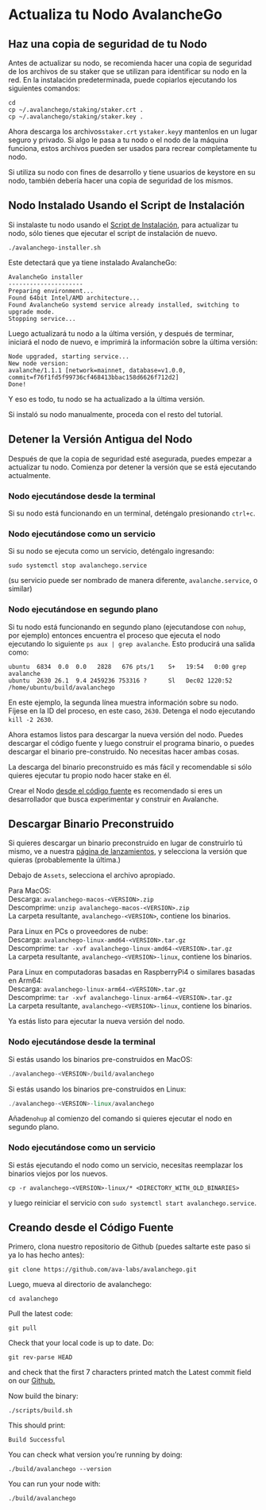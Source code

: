 # Actualiza tu Nodo AvalancheGo

## **Haz una copia de seguridad de tu Nodo**

Antes de actualizar su nodo, se recomienda hacer una copia de seguridad de los archivos de su staker que se utilizan para identificar su nodo en la red. En la instalación predeterminada, puede copiarlos ejecutando los siguientes comandos:

```text
cd
cp ~/.avalanchego/staking/staker.crt .
cp ~/.avalanchego/staking/staker.key .
```

Ahora descarga los archivos`staker.crt` y`staker.key`y mantenlos en un lugar seguro y privado. Si algo le pasa a tu nodo o el nodo de la máquina funciona, estos archivos pueden ser usados para recrear completamente tu nodo.

Si utiliza su nodo con fines de desarrollo y tiene usuarios de keystore en su nodo, también debería hacer una copia de seguridad de los mismos.

## Nodo Instalado Usando el Script de Instalación

Si instalaste tu nodo usando el [Script de Instalación](set-up-node-with-installer.md), para actualizar tu nodo, sólo tienes que ejecutar el script de instalación de nuevo.

```text
./avalanchego-installer.sh
```

Este detectará que ya tiene instalado AvalancheGo:

```text
AvalancheGo installer
---------------------
Preparing environment...
Found 64bit Intel/AMD architecture...
Found AvalancheGo systemd service already installed, switching to upgrade mode.
Stopping service...
```

Luego actualizará tu nodo a la última versión, y después de terminar, iniciará el nodo de nuevo, e imprimirá la información sobre la última versión:

```text
Node upgraded, starting service...
New node version:
avalanche/1.1.1 [network=mainnet, database=v1.0.0, commit=f76f1fd5f99736cf468413bbac158d6626f712d2]
Done!
```

Y eso es todo, tu nodo se ha actualizado a la última versión.

Si instaló su nodo manualmente, proceda con el resto del tutorial.

## **Detener la Versión Antigua del Nodo**

Después de que la copia de seguridad esté asegurada, puedes empezar a actualizar tu nodo. Comienza por detener la versión que se está ejecutando actualmente.

### Nodo ejecutándose desde la terminal

Si su nodo está funcionando en un terminal, deténgalo presionando `ctrl+c`.

### Nodo ejecutándose como un servicio

Si su nodo se ejecuta como un servicio, deténgalo ingresando:

`sudo systemctl stop avalanchego.service`

\(su servicio puede ser nombrado de manera diferente, `avalanche.service`, o similar\)

### Nodo ejecutándose en segundo plano

Si tu nodo está funcionando en segundo plano \(ejecutandose con `nohup`, por ejemplo\) entonces encuentra el proceso que ejecuta el nodo ejecutando lo siguiente `ps aux | grep avalanche`. Esto producirá una salida como:

```text
ubuntu  6834  0.0  0.0   2828   676 pts/1    S+   19:54   0:00 grep avalanche
ubuntu  2630 26.1  9.4 2459236 753316 ?      Sl   Dec02 1220:52 /home/ubuntu/build/avalanchego
```

En este ejemplo, la segunda línea muestra información sobre su nodo. Fíjese en la ID del proceso, en este caso, `2630`. Detenga el nodo ejecutando `kill -2 2630`.


Ahora estamos listos para descargar la nueva versión del nodo. Puedes descargar el código fuente y luego construir el programa binario, o puedes descargar el binario pre-construido. No necesitas hacer ambas cosas.

La descarga del binario preconstruido es más fácil y recomendable si sólo quieres ejecutar tu propio nodo hacer stake en él.

Crear el Nodo [desde el código fuente](upgrade-your-avalanchego-node.md#build-from-source) es recomendado si eres un desarrollador que busca experimentar y construir en Avalanche.

## **Descargar Binario Preconstruido**

Si quieres descargar un binario preconstruido en lugar de construirlo tú mismo, ve a nuestra [página de lanzamientos](https://github.com/ava-labs/avalanchego/releases), y selecciona la versión que quieras \(probablemente la última.\)

Debajo de `Assets`, selecciona el archivo apropiado.

Para MacOS:  
Descarga: `avalanchego-macos-<VERSION>.zip`  
Descomprime: `unzip avalanchego-macos-<VERSION>.zip`  
La carpeta resultante, `avalanchego-<VERSION>`, contiene los binarios.

Para Linux en PCs o proveedores de nube:  
Descarga: `avalanchego-linux-amd64-<VERSION>.tar.gz`  
Descomprime: `tar -xvf avalanchego-linux-amd64-<VERSION>.tar.gz`  
La carpeta resultante, `avalanchego-<VERSION>-linux`, contiene los binarios.

Para Linux en computadoras basadas en RaspberryPi4 o similares basadas en Arm64:   
Descarga: `avalanchego-linux-arm64-<VERSION>.tar.gz`  
Descomprime: `tar -xvf avalanchego-linux-arm64-<VERSION>.tar.gz`  
La carpeta resultante, `avalanchego-<VERSION>-linux`, contiene los binarios.

Ya estás listo para ejecutar la nueva versión del nodo.

### Nodo ejecutándose desde la terminal

Si estás usando los binarios pre-construidos en MacOS:

```cpp
./avalanchego-<VERSION>/build/avalanchego
```

Si estás usando los binarios pre-construidos en Linux:

```cpp
./avalanchego-<VERSION>-linux/avalanchego
```

Añade`nohup` al comienzo del comando si quieres ejecutar el nodo en segundo plano.

### Nodo ejecutándose como un servicio

Si estás ejecutando el nodo como un servicio, necesitas reemplazar los binarios viejos por los nuevos.

`cp -r avalanchego-<VERSION>-linux/* <DIRECTORY_WITH_OLD_BINARIES>`

y luego reiniciar el servicio con `sudo systemctl start avalanchego.service`.

## **Creando desde el Código Fuente**

Primero, clona nuestro repositorio de Github \(puedes saltarte este paso si ya lo has hecho antes\):

```text
git clone https://github.com/ava-labs/avalanchego.git
```

Luego, mueva al directorio de avalanchego:

```text
cd avalanchego
```

Pull the latest code:

```text
git pull
```

Check that your local code is up to date. Do:

```text
git rev-parse HEAD
```

and check that the first 7 characters printed match the Latest commit field on our [Github.](https://github.com/ava-labs/avalanchego)

Now build the binary:

```text
./scripts/build.sh
```

This should print:

```text
Build Successful
```

You can check what version you’re running by doing:

```text
./build/avalanchego --version
```

You can run your node with:

```text
./build/avalanchego
```

<!--stackedit_data:
eyJoaXN0b3J5IjpbMTIyODkyNjE3OCw0NTA4MDA5NzddfQ==
-->